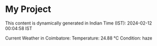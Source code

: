 # My Project

This content is dynamically generated in Indian Time (IST): 2024-02-12 00:04:58 IST


Current Weather in Coimbatore:
Temperature: 24.88 °C
Condition: haze
